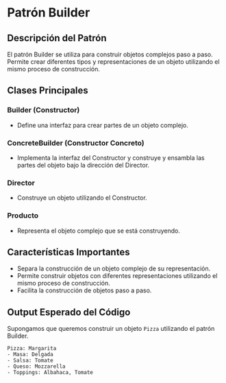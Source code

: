 # Patrón Builder

## Descripción del Patrón
El patrón Builder se utiliza para construir objetos complejos paso a paso. Permite crear diferentes tipos y representaciones de un objeto utilizando el mismo proceso de construcción.

## Clases Principales
### Builder (Constructor)
- Define una interfaz para crear partes de un objeto complejo.

### ConcreteBuilder (Constructor Concreto)
- Implementa la interfaz del Constructor y construye y ensambla las partes del objeto bajo la dirección del Director.

### Director
- Construye un objeto utilizando el Constructor.

### Producto
- Representa el objeto complejo que se está construyendo.

## Características Importantes
- Separa la construcción de un objeto complejo de su representación.
- Permite construir objetos con diferentes representaciones utilizando el mismo proceso de construcción.
- Facilita la construcción de objetos paso a paso.

## Output Esperado del Código
Supongamos que queremos construir un objeto `Pizza` utilizando el patrón Builder.

```plaintext
Pizza: Margarita
- Masa: Delgada
- Salsa: Tomate
- Queso: Mozzarella
- Toppings: Albahaca, Tomate
